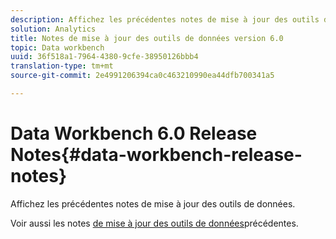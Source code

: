 ```yaml
---
description: Affichez les précédentes notes de mise à jour des outils de données.
solution: Analytics
title: Notes de mise à jour des outils de données version 6.0
topic: Data workbench
uuid: 36f518a1-7964-4380-9cfe-38950126bbb4
translation-type: tm+mt
source-git-commit: 2e4991206394ca0c463210990ea44dfb700341a5

---
```



# Data Workbench 6.0 Release Notes{#data-workbench-release-notes}

Affichez les précédentes notes de mise à jour des outils de données.

Voir aussi les notes [de mise à jour des outils de données](https://docs.adobe.com/content/help/en/data-workbench/using/release-notes/c-release-notes-insight-600.html)précédentes.
